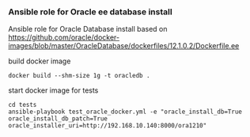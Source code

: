 ### Ansible role for Oracle ee database install

Ansible role for Oracle Database install based on https://github.com/oracle/docker-images/blob/master/OracleDatabase/dockerfiles/12.1.0.2/Dockerfile.ee

build docker image
```
docker build --shm-size 1g -t oracledb .
```

start docker image for tests
```
cd tests
ansible-playbook test_oracle_docker.yml -e "oracle_install_db=True oracle_install_db_patch=True oracle_installer_uri=http://192.168.10.140:8000/ora1210"
```
